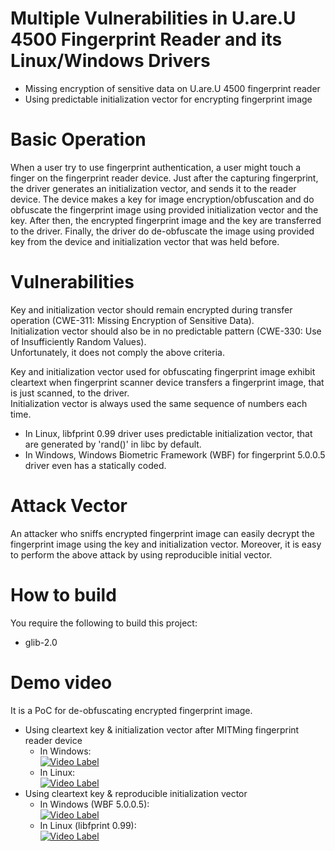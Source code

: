 # Multiple Vulnerabilities in U.are.U 4500 Fingerprint Reader and its Linux/Windows Drivers
- Missing encryption of sensitive data on U.are.U 4500 fingerprint reader
- Using predictable initialization vector for encrypting fingerprint image

# Basic Operation
When a user try to use fingerprint authentication, a user might touch a finger on the fingerprint reader device.
Just after the capturing fingerprint, the driver generates an initialization vector, and sends it to the reader device.
The device makes a key for image encryption/obfuscation and do obfuscate the fingerprint image using provided initialization vector and the key.
After then, the encrypted fingerprint image and the key are transferred to the driver.
Finally, the driver do de-obfuscate the image using provided key from the device and initialization vector that was held before.

# Vulnerabilities
Key and initialization vector should remain encrypted during transfer operation (CWE-311: Missing Encryption of Sensitive Data).  
Initialization vector should also be in no predictable pattern (CWE-330: Use of Insufficiently Random Values).  
Unfortunately, it does not comply the above criteria.  

Key and initialization vector used for obfuscating fingerprint image exhibit cleartext when fingerprint scanner device transfers a fingerprint image, that is just scanned, to the driver.  
Initialization vector is always used the same sequence of numbers each time.  
- In Linux, libfprint 0.99 driver uses predictable initialization vector, that are generated by 'rand()' in libc by default.  
- In Windows, Windows Biometric Framework (WBF) for fingerprint 5.0.0.5 driver even has a statically coded.  

# Attack Vector 
An attacker who sniffs encrypted fingerprint image can easily decrypt the fingerprint image using the key and initialization vector.
Moreover, it is easy to perform the above attack by using reproducible initial vector.

# How to build
You require the following to build this project:  
- glib-2.0

# Demo video
It is a PoC for de-obfuscating encrypted fingerprint image.  
- Using cleartext key & initialization vector after MITMing fingerprint reader device  
  - In Windows:  
    [![Video Label](https://img.youtube.com/vi/wEXJDyEOatM/0.jpg)](https://youtu.be/wEXJDyEOatM=0s)    
  - In Linux:  
    [![Video Label](https://img.youtube.com/vi/Grirez2xeas/0.jpg)](https://youtu.be/Grirez2xeast=0s)  
- Using cleartext key & reproducible initialization vector  
  - In Windows (WBF 5.0.0.5):  
    [![Video Label](https://img.youtube.com/vi/g-kI5P4HFN0/0.jpg)](https://youtu.be/g-kI5P4HFN0=0s)
  - In Linux (libfprint 0.99):  
    [![Video Label](https://img.youtube.com/vi/TyHRVvkDCHo/0.jpg)](https://youtu.be/TyHRVvkDCHo=0s)  

